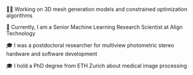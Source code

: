 👨‍💻 Working on 3D mesh generation models and constrained optimization algorithms

🔭 Currently, I am a Senior Machine Learning Research Scientist at Align Technology

🎓 I was a postdoctoral researcher for multiview photometric stereo hardware and software development

🎓 I hold a PhD degree from ETH Zurich about medical image processing

<!--
**berkanlafci/berkanlafci** is a ✨ _special_ ✨ repository because its `README.md` (this file) appears on your GitHub profile.

Here are some ideas to get you started:

- 🔭 I’m currently working on ...

- 👯 I’m looking to collaborate on ...
- 🤔 I’m looking for help with ...
- 💬 Ask me about ...
- 📫 How to reach me: ...
- 😄 Pronouns: ...
- ⚡ Fun fact: ...
-->
